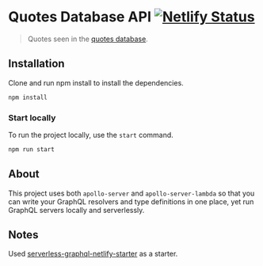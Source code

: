 # Quotes Database API [![Netlify Status](https://api.netlify.com/api/v1/badges/556e7c17-4b59-4f28-8f71-426e113e4a91/deploy-status)](https://app.netlify.com/sites/hopeful-goldberg-bf6881/deploys)

> Quotes seen in the [quotes database](https://github.com/Dana94/quotes-database).

## Installation

Clone and run npm install to install the dependencies.

```bash
npm install
```

### Start locally

To run the project locally, use the `start` command.

```bash
npm run start
```
## About

This project uses both `apollo-server` and `apollo-server-lambda` so that you can write your GraphQL resolvers and type definitions in one place, yet run GraphQL servers locally and serverlessly.

## Notes

Used [serverless-graphql-netlify-starter](https://github.com/stemmlerjs/serverless-graphql-netlify-starter) as a starter.
